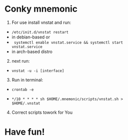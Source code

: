 # Conky mnemonic
1. For use install vnstat and run:

+ <code>/etc/init.d/vnstat restart</code>
+ in debian-based or
+ <code> systemctl enable vnstat.service && systemctl start vnstat.service</code>
+ in arch-based distro
2. next run:
+ <code>vnstat -u -i [interface]</code>
3. Run in terminal:
+ <code>crontab -e
+ */10 * * * * sh $HOME/.mnemonic/scripts/vnstat.sh > $HOME/.vnstat</code>
4. Correct scripts towork for You

# Have fun!


